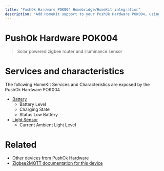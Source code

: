 ```yaml
---
title: "PushOk Hardware POK004 Homebridge/HomeKit integration"
description: "Add HomeKit support to your PushOk Hardware POK004, using Homebridge, Zigbee2MQTT and homebridge-z2m."
---
```

<!---
This file has been GENERATED using src/docgen/docgen.ts
DO NOT EDIT THIS FILE MANUALLY!
-->
# PushOk Hardware POK004
> Solar powered zigbee router and illuminance sensor


# Services and characteristics
The following HomeKit Services and Characteristics are exposed by
the PushOk Hardware POK004

* [Battery](../../battery.md)
  * Battery Level
  * Charging State
  * Status Low Battery
* [Light Sensor](../../sensors.md)
  * Current Ambient Light Level


# Related
* [Other devices from PushOk Hardware](../index.md#pushok_hardware)
* [Zigbee2MQTT documentation for this device](https://www.zigbee2mqtt.io/devices/POK004.html)